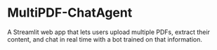 # MultiPDF-ChatAgent
A Streamlit web app that lets users upload multiple PDFs, extract their content, and chat in real time with a bot trained on that information.
